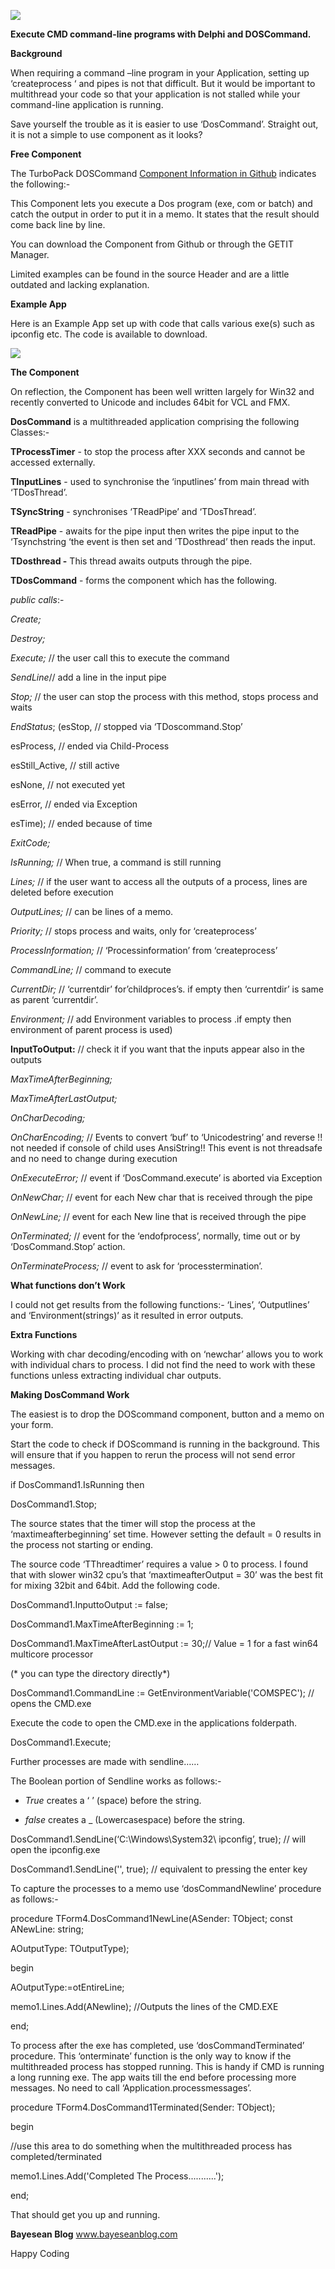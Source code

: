 ![](media/85162b41618a63d54342d366f4635ac0.png)

**Execute CMD command-line programs with Delphi and DOSCommand.**

**Background**

When requiring a command –line program in your Application, setting up
‘createprocess ‘ and pipes is not that difficult. But it would be important to
multithread your code so that your application is not stalled while your
command-line application is running.

Save yourself the trouble as it is easier to use ‘DosCommand’. Straight out, it
is not a simple to use component as it looks?

**Free Component**

The TurboPack DOSCommand [Component Information in
Github](https://github.com/TurboPack/DosCommand) indicates the following:-

This Component lets you execute a Dos program (exe, com or batch) and catch the
output in order to put it in a memo. It states that the result should come back
line by line.

You can download the Component from Github or through the GETIT Manager.

Limited examples can be found in the source Header and are a little outdated and
lacking explanation.

**Example App**

Here is an Example App set up with code that calls various exe(s) such as
ipconfig etc. The code is available to download.

![](media/9f92a195f1a08e34b01910b8dd1ae522.gif)

**The Component**

On reflection, the Component has been well written largely for Win32 and
recently converted to Unicode and includes 64bit for VCL and FMX.

**DosCommand** is a multithreaded application comprising the following Classes:-

**TProcessTimer** - to stop the process after XXX seconds and cannot be accessed
externally.

**TInputLines** - used to synchronise the ‘inputlines’ from main thread with
‘TDosThread’.

**TSyncString** - synchronises ‘TReadPipe’ and ‘TDosThread’.

**TReadPipe** - awaits for the pipe input then writes the pipe input to the
‘Tsynchstring ‘the event is then set and ’TDosthread’ then reads the input.

**TDosthread -** This thread awaits outputs through the pipe.

**TDosCommand** - forms the component which has the following.

*public calls*:-

*Create;*

*Destroy;*

*Execute;* // the user call this to execute the command

*SendLine*// add a line in the input pipe

*Stop;* // the user can stop the process with this method, stops process and
waits

*EndStatus*; (esStop, // stopped via ‘TDoscommand.Stop’

esProcess, // ended via Child-Process

esStill_Active, // still active

esNone, // not executed yet

esError, // ended via Exception

esTime); // ended because of time

*ExitCode;*

*IsRunning;* // When true, a command is still running

*Lines;* // if the user want to access all the outputs of a process, lines are
deleted before execution

*OutputLines;* // can be lines of a memo.

*Priority;* // stops process and waits, only for ‘createprocess’

*ProcessInformation;* // ‘Processinformation’ from ‘createprocess’

*CommandLine;* // command to execute

*CurrentDir;* // ‘currentdir’ for’childproces’s. if empty then ‘currentdir’ is
same as parent ‘currentdir’.

*Environment;* // add Environment variables to process .if empty then
environment of parent process is used)

**InputToOutput:** // check it if you want that the inputs appear also in the
outputs

*MaxTimeAfterBeginning;*

*MaxTimeAfterLastOutput;*

*OnCharDecoding;*

*OnCharEncoding;* // Events to convert ‘buf’ to ‘Unicodestring’ and reverse !!
not needed if console of child uses AnsiString!! This event is not threadsafe
and no need to change during execution

*OnExecuteError;* // event if ‘DosCommand.execute’ is aborted via Exception

*OnNewChar;* // event for each New char that is received through the pipe

*OnNewLine;* // event for each New line that is received through the pipe

*OnTerminated;* // event for the ‘endofprocess’, normally, time out or by
‘DosCommand.Stop’ action.

*OnTerminateProcess;* // event to ask for ‘processtermination’.

**What functions don’t Work**

I could not get results from the following functions:- ‘Lines’, ‘Outputlines’
and ‘Environment(strings)’ as it resulted in error outputs.

**Extra Functions**

Working with char decoding/encoding with on ‘newchar’ allows you to work with
individual chars to process. I did not find the need to work with these
functions unless extracting individual char outputs.

**Making DosCommand Work**

The easiest is to drop the DOScommand component, button and a memo on your form.

Start the code to check if DOScommand is running in the background. This will
ensure that if you happen to rerun the process will not send error messages.

if DosCommand1.IsRunning then

DosCommand1.Stop;

The source states that the timer will stop the process at the
‘maxtimeafterbeginning’ set time. However setting the default = 0 results in the
process not starting or ending.

The source code ‘TThreadtimer’ requires a value \> 0 to process. I found that
with slower win32 cpu’s that ‘maxtimeafterOutput = 30’ was the best fit for
mixing 32bit and 64bit. Add the following code.

DosCommand1.InputtoOutput := false;

DosCommand1.MaxTimeAfterBeginning := 1;

DosCommand1.MaxTimeAfterLastOutput := 30;// Value = 1 for a fast win64 multicore
processor

(\* you can type the directory directly\*)

DosCommand1.CommandLine := GetEnvironmentVariable('COMSPEC'); // opens the
CMD.exe

Execute the code to open the CMD.exe in the applications folderpath.

DosCommand1.Execute;

Further processes are made with sendline……

The Boolean portion of Sendline works as follows:-

-   *True* creates a ‘ ’ (space) before the string.

-   *false* creates a \_ (Lowercasespace) before the string.

DosCommand1.SendLine(‘C:\\Windows\\System32\\ ipconfig’, true); // will open the
ipconfig.exe

DosCommand1.SendLine('', true); // equivalent to pressing the enter key

To capture the processes to a memo use ‘dosCommandNewline’ procedure as
follows:-

procedure TForm4.DosCommand1NewLine(ASender: TObject; const ANewLine: string;

AOutputType: TOutputType);

begin

AOutputType:=otEntireLine;

memo1.Lines.Add(ANewline); //Outputs the lines of the CMD.EXE

end;

To process after the exe has completed, use ‘dosCommandTerminated’ procedure.
This ‘onterminate’ function is the only way to know if the multithreaded process
has stopped running. This is handy if CMD is running a long running exe. The app
waits till the end before processing more messages. No need to call
‘Application.processmessages’.

procedure TForm4.DosCommand1Terminated(Sender: TObject);

begin

//use this area to do something when the multithreaded process has
completed/terminated

memo1.Lines.Add('Completed The Process...........');

end;

That should get you up and running.

**Bayesean Blog** www.bayeseanblog.com

Happy Coding
